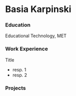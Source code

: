 # Basia Karpinski

### Education
Educational Technology, MET

### Work Experience
Title
- resp. 1
- resp. 2

### Projects
